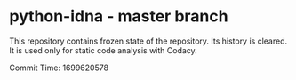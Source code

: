 # python-idna - master branch

This repository contains frozen state of the repository.
Its history is cleared. It is used only for static code
analysis with Codacy.

Commit Time: 1699620578